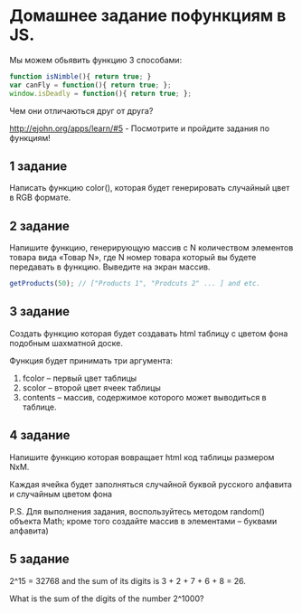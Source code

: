 # Домашнее задание пофункциям в JS.

Мы можем обьявить функцию 3 способами:

```javascript
function isNimble(){ return true; } 
var canFly = function(){ return true; }; 
window.isDeadly = function(){ return true; }; 
```
Чем они отличаються друг от друга?

http://ejohn.org/apps/learn/#5 - Посмотрите и пройдите задания по функциям!

## 1 задание

Написать функцию color(), которая будет генерировать случайный цвет в RGB формате.

## 2 задание

Напишите функцию, генерирующую массив с N количеством элементов товара вида «Товар N», где N номер товара который вы будете передавать в функцию. Выведите на экран массив.

```javascript
getProducts(50); // ["Products 1", "Prodcuts 2" ... ] and etc.
```

## 3 задание

Создать функцию которая будет создавать html таблицу с цветом фона подобным шахматной доске. 

Функция будет принимать три аргумента: 

1. fcolor – первый цвет таблицы
2. scolor – второй цвет ячеек таблицы
3. contents – массив, содержимое которого может выводиться в таблице.

## 4 задание

Напишите функцию которая вовращает html код таблицы размером NхM.

Каждая ячейка будет заполняться случайной буквой русского алфавита и случайным цветом фона

P.S. Для выполнения задания, воспользуйтесь методом random() объекта Math; кроме того создайте массив в элементами – буквами алфавита)

## 5 задание

2^15 = 32768 and the sum of its digits is 3 + 2 + 7 + 6 + 8 = 26.

What is the sum of the digits of the number 2^1000?
